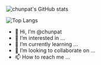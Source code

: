 ![chunpat's GitHub stats](https://github-readme-stats.vercel.app/api?username=chunpat&show_icons=true)

![Top Langs](https://github-readme-stats.vercel.app/api/top-langs/?username=chunpat&layout=compact&theme=tokyonight)

- 👋 Hi, I’m @chunpat
- 👀 I’m interested in ...
- 🌱 I’m currently learning ...
- 💞️ I’m looking to collaborate on ...
- 📫 How to reach me ...

<!---
chunpat/chunpat is a ✨ special ✨ repository because its `README.md` (this file) appears on your GitHub profile.
You can click the Preview link to take a look at your changes.
--->
